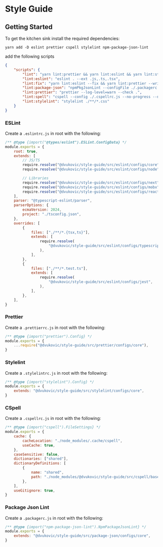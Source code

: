 # Style Guide

## Getting Started

To get the kitchen sink install the required dependencies:

```
yarn add -D eslint prettier cspell stylelint npm-package-json-lint
```

add the following scripts

```json
{
    "scripts": {
        "lint": "yarn lint:prettier && yarn lint:eslint && yarn lint:stylelint && yarn lint:spell && yarn lint:package-json",
        "lint:eslint": "eslint . --ext .js,.ts,.tsx",
        "lint:fix": "yarn lint:eslint --fix && yarn lint:prettier --write  && yarn lint:stylelint --fix && yarn lint:spell && yarn lint:package-json",
        "lint:package-json": "npmPkgJsonLint --configFile ./.packagerc.js .",
        "lint:prettier": "prettier --log-level=warn --check .",
        "lint:spell": "cspell --config ./.cspellrc.js --no-progress --no-summary --unique '**'",
        "lint:stylelint": "stylelint ./**/*.css"
    }
}
```

### ESLint

Create a `.eslintrc.js` in root with the following:

```javascript
/** @type {import("@types/eslint").ESLint.ConfigData} */
module.exports = {
    root: true,
    extends: [
        // JS/TS
        require.resolve("@dvukovic/style-guide/src/eslint/configs/core"),
        require.resolve("@dvukovic/style-guide/src/eslint/configs/node"),

        // Libraries
        require.resolve("@dvukovic/style-guide/src/eslint/configs/next"),
        require.resolve("@dvukovic/style-guide/src/eslint/configs/mobx"),
        require.resolve("@dvukovic/style-guide/src/eslint/configs/react"),
    ],
    parser: "@typescript-eslint/parser",
    parserOptions: {
        ecmaVersion: 2024,
        project: "./tsconfig.json",
    },
    overrides: [
        {
            files: ["./**/*.{tsx,ts}"],
            extends: [
                require.resolve(
                    "@dvukovic/style-guide/src/eslint/configs/typescript",
                ),
            ],
        },
        {
            files: ["./**/*.test.ts"],
            extends: [
                require.resolve(
                    "@dvukovic/style-guide/src/eslint/configs/jest",
                ),
            ],
        },
    ],
}
```

### Prettier

Create a `.prettierrc.js` in root with the following:

```javascript
/** @type {import("prettier").Config} */
module.exports = {
    ...require("@dvukovic/style-guide/src/prettier/configs/core"),
}
```

### Stylelint

Create a `.stylelintrc.js` in root with the following:

```javascript
/** @type {import("stylelint").Config} */
module.exports = {
    extends: "@dvukovic/style-guide/src/stylelint/configs/core",
}
```

### CSpell

Create a `.cspellrc.js` in root with the following:

```javascript
/** @type {import("cspell").FileSettings} */
module.exports = {
    cache: {
        cacheLocation: "./node_modules/.cache/cspell",
        useCache: true,
    },
    caseSensitive: false,
    dictionaries: ["shared"],
    dictionaryDefinitions: [
        {
            name: "shared",
            path: "./node_modules/@dvukovic/style-guide/src/cspell/base.txt",
        },
    ],
    useGitignore: true,
}
```

### Package Json Lint

Create a `.packagerc.js` in root with the following:

```javascript
/** @type {import("npm-package-json-lint").NpmPackageJsonLint} */
module.exports = {
    extends: "@dvukovic/style-guide/src/package-json/configs/core",
}
```
